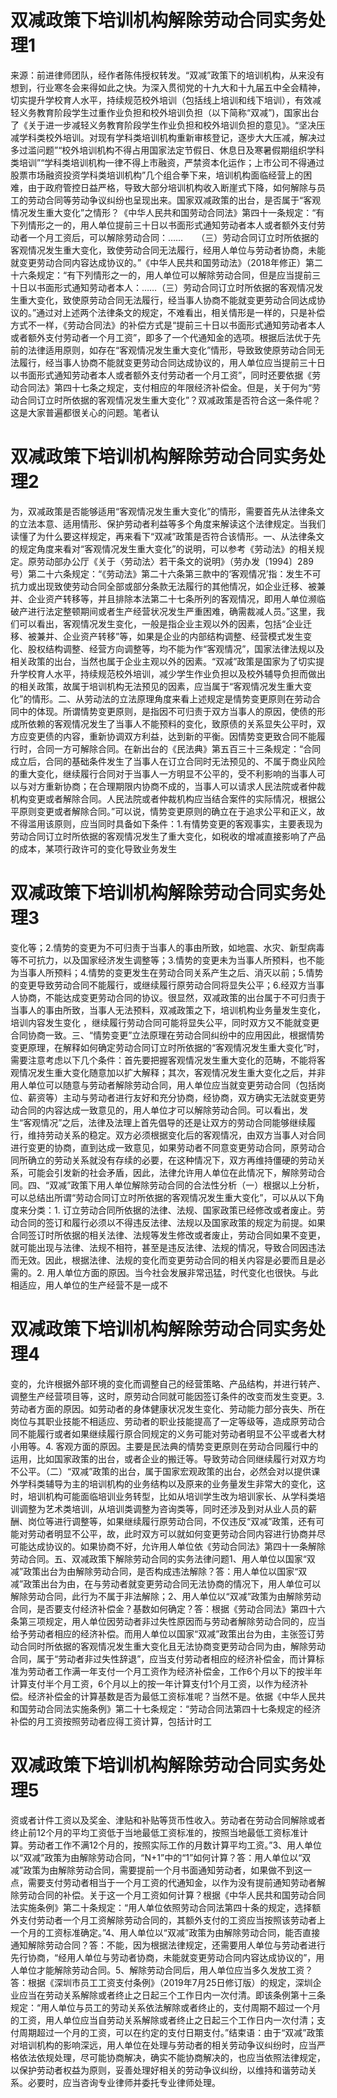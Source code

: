 # 双减政策下培训机构解除劳动合同实务处理1

来源：前进律师团队，经作者陈伟授权转发。“双减”政策下的培训机构，从来没有想到，行业寒冬会来得如此之快。为深入贯彻党的十九大和十九届五中全会精神，切实提升学校育人水平，持续规范校外培训（包括线上培训和线下培训），有效减轻义务教育阶段学生过重作业负担和校外培训负担（以下简称“双减”)，国家出台了《关于进一步减轻义务教育阶段学生作业负担和校外培训负担的意见》。“坚决压减学科类校外培训。对现有学科类培训机构重新审核登记，逐步大大压减，解决过多过滥问题”“校外培训机构不得占用国家法定节假日、休息日及寒暑假期组织学科类培训”“学科类培训机构一律不得上市融资，严禁资本化运作；上市公司不得通过股票市场融资投资学科类培训机构”几个组合拳下来，培训机构面临经营上的困难，由于政府管控日益严格，导致大部分培训机构收入断崖式下降，如何解除与员工的劳动合同等劳动争议纠纷也呈现出来。国家双减政策的出台，是否属于“客观情况发生重大变化”之情形？《中华人民共和国劳动合同法》第四十一条规定：“有下列情形之一的，用人单位提前三十日以书面形式通知劳动者本人或者额外支付劳动者一个月工资后，可以解除劳动合同：……　　（三）劳动合同订立时所依据的客观情况发生重大变化，致使劳动合同无法履行，经用人单位与劳动者协商，未能就变更劳动合同内容达成协议的。”《中华人民共和国劳动法》（2018年修正）第二十六条规定：“有下列情形之一的，用人单位可以解除劳动合同，但是应当提前三十日以书面形式通知劳动者本人：……（三）劳动合同订立时所依据的客观情况发生重大变化，致使原劳动合同无法履行，经当事人协商不能就变更劳动合同达成协议的。”通过对上述两个法律条文的规定，不难看出，相关情形是一样的，只是补偿方式不一样，《劳动合同法》的补偿方式是“提前三十日以书面形式通知劳动者本人或者额外支付劳动者一个月工资”，即多了一个代通知金的选项。根据后法优于先前的法律适用原则，如存在“客观情况发生重大变化”情形，导致致使原劳动合同无法履行，经当事人协商不能就变更劳动合同达成协议的，用人单位应当提前三十日以书面形式通知劳动者本人或者额外支付劳动者一个月工资”，同时还要依据《劳动合同法》第四十七条之规定，支付相应的年限经济补偿金。但是，关于何为“劳动合同订立时所依据的客观情况发生重大变化”？双减政策是否符合这一条件呢？这是大家普遍都很关心的问题。笔者认

# 双减政策下培训机构解除劳动合同实务处理2

为，双减政策是否能够适用“客观情况发生重大变化”的情形，需要首先从法律条文的立法本意、适用情形、保护劳动者利益等多个角度来解读这个法律规定。当我们读懂了为什么要这样规定，再来看下“双减”政策是否符合该情形。一、从法律条文的规定角度来看对“客观情况发生重大变化”的说明，可以参考《劳动法》的相关规定。原劳动部办公厅《关于〈劳动法〉若干条文的说明》（劳办发〔1994〕289号）第二十六条规定：“《劳动法》第二十六条第三款中的‘客观情况’指：发生不可抗力或出现致使劳动合同全部或部分条款无法履行的其他情况，如企业迁移、被兼并、企业资产转移等，并且排除本法第二十七条所列的客观情况，即用人单位濒临破产进行法定整顿期间或者生产经营状况发生严重困难，确需裁减人员。”这里，我们可以看出，客观情况发生变化，一般是指企业主观以外的因素，包括“企业迁移、被兼并、企业资产转移”等，如果是企业的内部结构调整、经营模式发生变化、股权结构调整、经营方向调整等，均不能为作“客观情况”，国家法律法规以及相关政策的出台，当然也属于企业主观以外的因素。“双减”政策是国家为了切实提升学校育人水平，持续规范校外培训，减少学生作业负担以及校外辅导负担而做出的相关政策，故属于培训机构无法预见的因素，应当属于“客观情况发生重大变化”的情形。二、从劳动法的立法原理角度来看上述规定是情势变更原则在劳动合同中的体现。所谓情势变更原则，是指因不可归责于双方当事人的原因，使债的形成所依赖的客观情况发生了当事人不能预料的变化，致原债的关系显失公平时，双方应变更债的内容，重新协调双方利益，达到新的平衡。因情势变更致合同不能履行时，合同一方可解除合同。在新出台的《民法典》第五百三十三条规定：“合同成立后，合同的基础条件发生了当事人在订立合同时无法预见的、不属于商业风险的重大变化，继续履行合同对于当事人一方明显不公平的，受不利影响的当事人可以与对方重新协商；在合理期限内协商不成的，当事人可以请求人民法院或者仲裁机构变更或者解除合同。人民法院或者仲裁机构应当结合案件的实际情况，根据公平原则变更或者解除合同。”可以说，情势变更原则的确立在于追求公平和正义，故不得滥用该原则，应当同时具备如下条件：1.有情势变更的客观事实，主要表现为劳动合同订立时所依据的客观情况发生了重大变化，如税收的增减直接影响了产品的成本，某项行政许可的变化导致业务发生

# 双减政策下培训机构解除劳动合同实务处理3

变化等；2.情势的变更为不可归责于当事人的事由所致，如地震、水灾、新型病毒等不可抗力，以及国家经济发生调整等；3.情势的变更未为当事人所预料，也不能为当事人所预料；4.情势的变更发生在劳动合同关系产生之后、消灭以前；5.情势的变更导致劳动合同不能履行，或继续履行原劳动合同将显失公平；6.经双方当事人协商，不能达成变更劳动合同的协议。很显然，双减政策的出台属于不可归责于当事人的事由所致，当事人无法预料，双减政策之下，培训机构业务量发生变化，培训内容发生变化 ，继续履行劳动合同可能将显失公平，同时双方又不能就变更合同协商一致。三、“情势变更”立法原理在劳动合同纠纷中的应用因此，根据情势变更原理，在解释如何确定劳动合同订立时所依据的“客观情况发生重大变化”时，需要注意考虑以下几个条件：首先要把握客观情况发生重大变化的范畴，不能将客观情况发生重大变化随意加以扩大解释；其次，客观情况发生重大变化之后，并非用人单位可以随意与劳动者解除劳动合同，用人单位应当就变更劳动合同（包括岗位、薪资等）主动与劳动者进行友好和充分协商，经协商，双方确实无法就变更劳动合同的内容达成一致意见的，用人单位才可以解除劳动合同。可以看出，发生“客观情况”之后，法律及法理上首先倡导的还是让双方的劳动合同能够继续履行，维持劳动关系的稳定。双方必须根据变化后的客观情况，由双方当事人对合同进行变更的协商，直到达成一致意见，如果劳动者不同意变更劳动合同，原劳动合同所确立的劳动关系就没有存续的必要，在这种情况下，双方再维持僵硬的劳动关系，可能会引发新的社会矛盾，因此，法律允许用人单位在此情况下，解除劳动合同。四、“双减”政策下用人单位解除劳动合同的合法性分析（一）根据以上分析，可以总结出所谓“劳动合同订立时所依据的客观情况发生重大变化”，可以从以下角度来分类：1. 订立劳动合同所依据的法律、法规、国家政策已经修改或者废止。劳动合同的签订和履行必须以不得违反法律、法规以及国家政策的规定为前提。如果合同签订时所依据的相关法律、法规等发生修改或者废止，劳动合同如果不变更，就可能出现与法律、法规不相符，甚至是违反法律、法规的情况，导致合同因违法而无效。因此，根据法律、法规的变化而变更劳动合同的相关内容是必要而且是必需的。2. 用人单位方面的原因。当今社会发展非常迅猛，时代变化也很快。与此相适应，用人单位的生产经营不是一成不

# 双减政策下培训机构解除劳动合同实务处理4

变的，允许根据外部环境的变化而调整自己的经营策略、产品结构，并进行转产、调整生产经营项目等，这时，原劳动合同就可能因签订条件的改变而发生变更。3. 劳动者方面的原因。如劳动者的身体健康状况发生变化、劳动能力部分丧失、所在岗位与其职业技能不相适应、劳动者的职业技能提高了一定等级等，造成原劳动合同不能履行或者如果继续履行原合同规定的义务可能对劳动者明显不公平或者大材小用等。4. 客观方面的原因。主要是民法典的情势变更原则在劳动合同履行中的运用，比如国家政策的出台，或者企业的搬迁等。导致劳动合同继续履行对双方均不公平。（二）“双减”政策的出台，属于国家宏观政策的出台，必然会对以提供课外学科类辅导为主的培训机构的业务结构以及原来的业务量发生非常大的变化，这时，培训机构可能面临培训业务转型，比如从培训学生改为培训家长、从学科类培训调整为艺术类培训，从培训类调整为咨询类等，同时还涉及到对从业人员的薪酬、岗位等进行调整等，如果继续履行原劳动合同，不仅违反“双减”政策，还有可能对劳动者明显不公平，故，此时双方可以就如何变更劳动合同内容进行协商并尽可能达成协议的。如果协商不好，允许用人单位依《劳动合同法》第四十一条解除劳动合同。五、双减政策下解除劳动合同的实务法律问题1、用人单位以国家“双减”政策出台为由解除劳动合同，是否构成违法解除？答：用人单位以国家“双减”政策出台为由，在与劳动者就变更劳动合同无法协商的情况下，用人单位可以解除劳动合同，此行为不属于非法解除；2、用人单位以“双减”政策为由解除劳动合同，是否要支付经济补偿金？基数如何确定？答：根据《劳动合同法》第四十六条第三项规定，用人单位因劳动者非过失性原因而与劳动者解除劳动合同的，应当给予劳动者相应的经济补偿。而用人单位以国家“双减”政策出台为由，主张签订劳动合同时所依据的客观情况发生重大变化且无法协商变更劳动合同为由，解除劳动合同，属于“劳动者非过失性辞退”，应当支付劳动者相应的经济补偿金，而计算标准为劳动者工作满一年支付一个月工资作为经济补偿金，工作6个月以下的按半年计算支付半个月工资，6个月以上的按一年计算支付1个月工资，以作为经济补偿。经济补偿金的计算基数是否为最低工资标准呢？当然不是。依据《中华人民共和国劳动合同法实施条例》第二十七条规定：“劳动合同法第四十七条规定的经济补偿的月工资按照劳动者应得工资计算，包括计时工

# 双减政策下培训机构解除劳动合同实务处理5

资或者计件工资以及奖金、津贴和补贴等货币性收入。劳动者在劳动合同解除或者终止前12个月的平均工资低于当地最低工资标准的，按照当地最低工资标准计算。劳动者工作不满12个月的，按照实际工作的月数计算平均工资。”3、用人单位以“双减”政策为由解除劳动合同，“N+1”中的“1”如何计算？答：用人单位以“双减”政策为由解除劳动合同，需要提前一个月书面通知劳动者，如果做不到这一点，需要支付劳动者相当于一个月工资的代通知金，以作为没有提前通知劳动者解除劳动合同的补偿。关于这一个月工资如何计算？根据《中华人民共和国劳动合同法实施条例》第二十条规定：“用人单位依照劳动合同法第四十条的规定，选择额外支付劳动者一个月工资解除劳动合同的，其额外支付的工资应当按照该劳动者上一个月的工资标准确定。”4、用人单位以“双减”政策为由解除劳动合同，能否直接通知解除劳动合同？答：不能，因为根据法律规定，还需要用人单位与劳动者进行先行协商，“经用人单位与劳动者协商，未能就变更劳动合同内容达成协议的”，用人单位才能解除劳动合同。5、解除劳动合同后，用人单位应当多久发放工资？答：根据《深圳市员工工资支付条例》（2019年7月25日修订版）的规定，深圳企业应当在劳动关系解除或者终止之日起三个工作日内一次付清。即该条例第十三条规定：“用人单位与员工的劳动关系依法解除或者终止的，支付周期不超过一个月的工资，用人单位应当自劳动关系解除或者终止之日起三个工作日内一次付清；支付周期超过一个月的工资，可以在约定的支付日期支付。”结束语：由于“双减”政策对培训机构的影响深远，用人单位在处理与劳动者的相关劳动争议纠纷时，应当严格依法依规处理，尽可能协商解决，确实不能协商解决的，也应当依照法律规定，以保护劳动者权益为原则，妥善处理好相关的劳动争议纠纷，以维持和谐劳动关系。必要时，应当咨询专业律师并委托专业律师处理。


